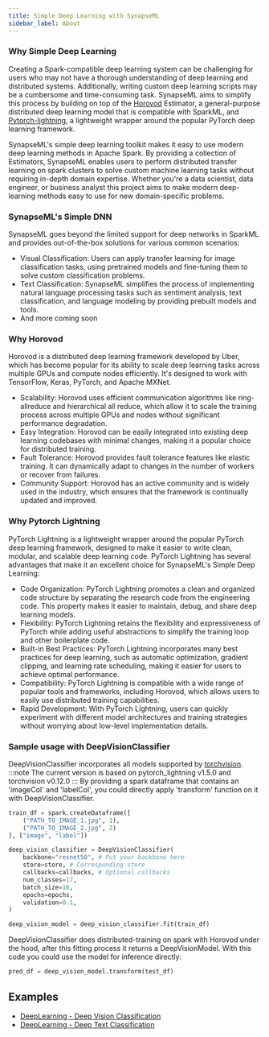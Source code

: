 ```yaml
---
title: Simple Deep Learning with SynapseML
sidebar_label: About
---
```


### Why Simple Deep Learning
Creating a Spark-compatible deep learning system can be challenging for users who may not have a 
thorough understanding of deep learning and distributed systems. Additionally, writing custom deep learning 
scripts may be a cumbersome and time-consuming task.
SynapseML aims to simplify this process by building on top of the [Horovod](https://github.com/horovod/horovod) Estimator, a general-purpose 
distributed deep learning model that is compatible with SparkML, and [Pytorch-lightning](https://github.com/Lightning-AI/lightning),
a lightweight wrapper around the popular PyTorch deep learning framework.

SynapseML's simple deep learning toolkit makes it easy to use modern deep learning methods in Apache Spark.
By providing a collection of Estimators, SynapseML enables users to perform distributed transfer learning on
spark clusters to solve custom machine learning tasks without requiring in-depth domain expertise.
Whether you're a data scientist, data engineer, or business analyst this project aims to make modern deep-learning methods easy to use for new domain-specific problems.

### SynapseML's Simple DNN
SynapseML goes beyond the limited support for deep networks in SparkML and provides out-of-the-box solutions for various common scenarios:
- Visual Classification: Users can apply transfer learning for image classification tasks, using pretrained models and fine-tuning them to solve custom classification problems.
- Text Classification: SynapseML simplifies the process of implementing natural language processing tasks such as sentiment analysis, text classification, and language modeling by providing prebuilt models and tools.
- And more coming soon

### Why Horovod
Horovod is a distributed deep learning framework developed by Uber, which has become popular for its ability to scale
deep learning tasks across multiple GPUs and compute nodes efficiently. It's designed to work with TensorFlow, Keras, PyTorch, and Apache MXNet.
- Scalability: Horovod uses efficient communication algorithms like ring-allreduce and hierarchical all reduce, which allow it to scale the training process across multiple GPUs and nodes without significant performance degradation.
- Easy Integration: Horovod can be easily integrated into existing deep learning codebases with minimal changes, making it a popular choice for distributed training.
- Fault Tolerance: Horovod provides fault tolerance features like elastic training. It can dynamically adapt to changes in the number of workers or recover from failures.
- Community Support: Horovod has an active community and is widely used in the industry, which ensures that the framework is continually updated and improved.

### Why Pytorch Lightning
PyTorch Lightning is a lightweight wrapper around the popular PyTorch deep learning framework, designed to make it 
easier to write clean, modular, and scalable deep learning code. PyTorch Lightning has several advantages that 
make it an excellent choice for SynapseML's Simple Deep Learning:
- Code Organization: PyTorch Lightning promotes a clean and organized code structure by separating the research code from the engineering code. This property makes it easier to maintain, debug, and share deep learning models.
- Flexibility: PyTorch Lightning retains the flexibility and expressiveness of PyTorch while adding useful abstractions to simplify the training loop and other boilerplate code.
- Built-in Best Practices: PyTorch Lightning incorporates many best practices for deep learning, such as automatic optimization, gradient clipping, and learning rate scheduling, making it easier for users to achieve optimal performance.
- Compatibility: PyTorch Lightning is compatible with a wide range of popular tools and frameworks, including Horovod, which allows users to easily use distributed training capabilities.
- Rapid Development: With PyTorch Lightning, users can quickly experiment with different model architectures and training strategies without worrying about low-level implementation details.

### Sample usage with DeepVisionClassifier
DeepVisionClassifier incorporates all models supported by [torchvision](https://github.com/pytorch/vision). 
:::note
The current version is based on pytorch_lightning v1.5.0 and torchvision v0.12.0
:::
By providing a spark dataframe that contains an 'imageCol' and 'labelCol', you could directly apply 'transform' function
on it with DeepVisionClassifier.
```python
train_df = spark.createDataframe([
    ("PATH_TO_IMAGE_1.jpg", 1),
    ("PATH_TO_IMAGE_2.jpg", 2)
], ["image", "label"])

deep_vision_classifier = DeepVisionClassifier(
    backbone="resnet50", # Put your backbone here
    store=store, # Corresponding store
    callbacks=callbacks, # Optional callbacks
    num_classes=17,
    batch_size=16,
    epochs=epochs,
    validation=0.1,
)

deep_vision_model = deep_vision_classifier.fit(train_df)
```
DeepVisionClassifier does distributed-training on spark with Horovod under the hood, after this fitting process it returns
a DeepVisionModel. With this code you could use the model for inference directly:
```python
pred_df = deep_vision_model.transform(test_df)
```

## Examples
- [DeepLearning - Deep Vision Classification](../DeepLearning%20-%20Deep%20Vision%20Classification)
- [DeepLearning - Deep Text Classification](../DeepLearning%20-%20Deep%20Text%20Classification)
